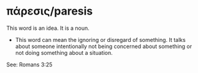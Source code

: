 # πάρεσις/paresis
This word is an idea. It is a noun.
* This word can mean the ignoring or disregard of something. It talks about someone intentionally not being concerned about something or not doing something about a situation.

See: Romans 3:25

